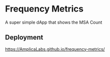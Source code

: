 # Frequency Metrics

A super simple dApp that shows the MSA Count


## Deployment

https://AmplicaLabs.github.io/frequency-metrics/
